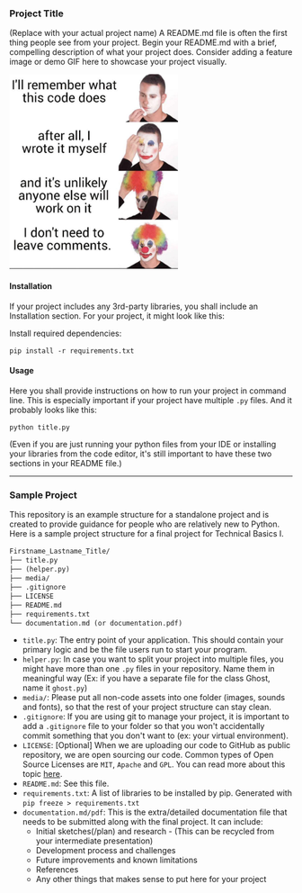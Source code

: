 ### Project Title
(Replace with your actual project name)
A README.md file is often the first thing people see from your project. Begin your README.md with a brief, compelling description of what your project does. Consider adding a feature image or demo GIF here to showcase your project visually.

<img src="media/comment.jpeg" width="300">

#### Installation
If your project includes any 3rd-party libraries, you shall include an Installation section. For your project, it might look like this:

Install required dependencies:
```
pip install -r requirements.txt
```

#### Usage
Here you shall provide instructions on how to run your project in command line. This is especially important if your project have multiple `.py` files. And it probably looks like this:
```
python title.py
```
(Even if you are just running your python files from your IDE or installing your libraries from the code editor, it's still important to have these two sections in your README file.)

---
### Sample Project

This repository is an example structure for a standalone project and is created to provide guidance for people who are relatively new to Python.
Here is a sample project structure for a final project for Technical Basics I.

```
Firstname_Lastname_Title/
├── title.py
├── (helper.py)
├── media/
├── .gitignore
├── LICENSE
├── README.md
├── requirements.txt
└── documentation.md (or documentation.pdf)
```

- `title.py`: The entry point of your application. This should contain your primary logic and be the file users run to start your program.
- `helper.py`: In case you want to split your project into multiple files, you might have more than one `.py` files in your repository. Name them in meaningful way (Ex: if you have a separate file for the class Ghost, name it `ghost.py`)
- `media/`: Please put all non-code assets into one folder (images, sounds and fonts), so that the rest of your project structure can stay clean. 
- `.gitignore`: If you are using git to manage your project, it is important to add a `.gitignore` file to your folder so that you won't accidentally commit something that you don't want to (ex: your virtual environment).
- `LICENSE`: [Optional] When we are uploading our code to GitHub as public repository, we are open sourcing our code. Common types of Open Source Licenses are `MIT`, `Apache` and `GPL`. You can read more about this topic [here](https://gist.github.com/nicolasdao/a7adda51f2f185e8d2700e1573d8a633).
- `README.md`: See this file.
- `requirements.txt`: A list of libraries to be installed by pip. Generated with `pip freeze > requirements.txt`
- `documentation.md/pdf`: This is the extra/detailed documentation file that needs to be submitted along with the final project. It can include:
  - Initial sketches(/plan) and research - (This can be recycled from your intermediate presentation)
  - Development process and challenges
  - Future improvements and known limitations
  - References
  - Any other things that makes sense to put here for your project
